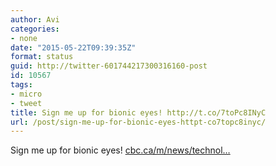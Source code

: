 ```yaml
---
author: Avi
categories:
- none
date: "2015-05-22T09:39:35Z"
format: status
guid: http://twitter-601744217300316160-post
id: 10567
tags:
- micro
- tweet
title: Sign me up for bionic eyes! http://t.co/7toPc8INyC
url: /post/sign-me-up-for-bionic-eyes-httpt-co7topc8inyc/
---
```

Sign me up for bionic eyes! [cbc.ca/m/news/technol…](http://www.cbc.ca/m/news/technology/ocumetics-bionic-lens-could-give-you-vision-3x-better-than-20-20-1.3078257)